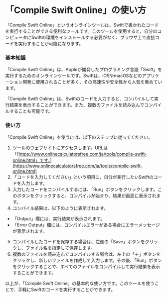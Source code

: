 「Compile Swift Online」の使い方
==========================

「Compile Swift Online」というオンラインツールは、Swiftで書かれたコードを実行することができる便利なツールです。このツールを使用すると、自分のコンピュータにSwiftの環境をインストールする必要がなく、ブラウザ上で直接コードを実行することが可能になります。

### 基本知識

「Compile Swift Online」は、Appleが開発したプログラミング言語「Swift」を実行するためのオンラインツールです。Swiftは、iOSやmacOSなどのアプリケーション開発に使用されることが多く、その高速性や安全性から人気を集めています。

「Compile Swift Online」は、Swiftのコードを入力すると、コンパイルして実行結果を表示することができます。また、複数のファイルを読み込んでコンパイルすることも可能です。

### 使い方

「Compile Swift Online」を使うには、以下のステップに従ってください。

1. ツールのウェブサイトにアクセスします。URLは「[https://www.onlinecalculatorsfree.com/ja/tools/compile-swift-online.html」です。](https://www.onlinecalculatorsfree.com/ja/tools/compile-swift-online.html)
2. 「コードを入力してください」という項目に、自分が実行したいSwiftのコードを入力します。
3. 入力したコードをコンパイルするには、「Run」ボタンをクリックします。このボタンをクリックすると、コンパイルが始まり、結果が画面に表示されます。
4. コンパイル結果は、以下のように表示されます。

- 「Output」欄には、実行結果が表示されます。
- 「Error Output」欄には、コンパイルエラーがある場合にエラーメッセージが表示されます。

5. コンパイルしたコードを保存する場合は、左側の「Save」ボタンをクリックし、ファイル名を指定して保存します。
6. 複数のファイルを読み込んでコンパイルする場合は、左上の「＋」ボタンをクリックし、新しいファイルを作成して入力します。その後、「Run」ボタンをクリックすることで、すべてのファイルをコンパイルして実行結果を表示することができます。

以上が、「Compile Swift Online」の基本的な使い方です。このツールを使うことで、手軽にSwiftのコードを実行することができます。